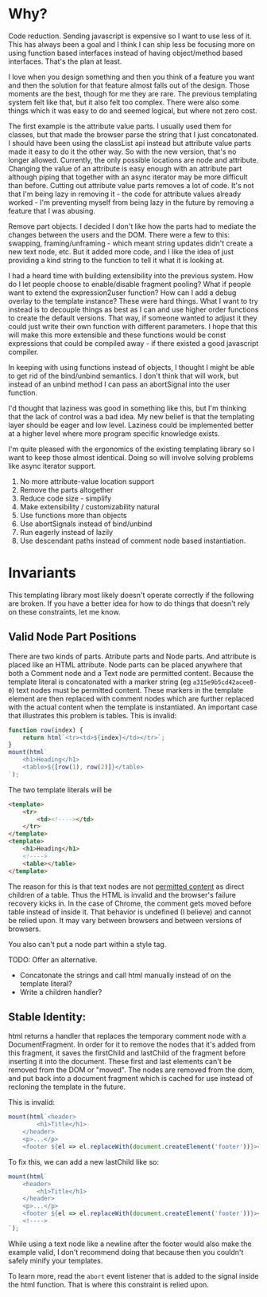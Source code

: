 # Why?
Code reduction.  Sending javascript is expensive so I want to use less of it.  This has always been a goal and I think I can ship less be focusing more on using function based interfaces instead of having object/method based interfaces.  That's the plan at least.

I love when you design something and then you think of a feature you want and then the solution for that feature almost falls out of the design.  Those moments are the best, though for me they are rare.  The previous templating system felt like that, but it also felt too complex.  There were also some things which it was easy to do and seemed logical, but where not zero cost.

The first example is the attribute value parts. I usually used them for classes, but that made the browser parse the string that I just concatonated.  I should have been using the classList api instead but attribute value parts made it easy to do it the other way.  So with the new version, that's no longer allowed.  Currently, the only possible locations are node and attribute.  Changing the value of an attribute is easy enough with an attribute part although piping that together with an async iterator may be more difficult than before.  Cutting out attribute value parts removes a lot of code.  It's not that I'm being lazy in removing it - the code for attribute values already worked - I'm preventing myself from being lazy in the future by removing a feature that I was abusing.

Remove part objects.  I decided I don't like how the parts had to mediate the changes between the users and the DOM.  There were a few to this: swapping, framing/unframing - which meant string updates didn't create a new text node, etc.  But it added more code, and I like the idea of just providing a kind string to the function to tell it what it is looking at.

I had a heard time with building extensibility into the previous system.  How do I let people choose to enable/disable fragment pooling?  What if people want to extend the expression2user function?  How can I add a debug overlay to the template instance? These were hard things.  What I want to try instead is to decouple things as best as I can and use higher order functions to create the default versions.  That way, if someone wanted to adjust it they could just write their own function with different parameters.  I hope that this will make this more extensible and these functions would be const expressions that could be compiled away - if there existed a good javascript compiler.

In keeping with using functions instead of objects, I thought I might be able to get rid of the bind/unbind semantics.  I don't think that will work, but instead of an unbind method I can pass an abortSignal into the user function.

I'd thought that laziness was good in something like this, but I'm thinking that the lack of control was a bad idea.  My new belief is that the templating layer should be eager and low level.  Laziness could be implemented better at a higher level where more program specific knowledge exists.

I'm quite pleased with the ergonomics of the existing templating library so I want to keep those almost identical.  Doing so will involve solving problems like async iterator support.

1. No more attribute-value location support
2. Remove the parts altogether
3. Reduce code size - simplify
4. Make extensibility / customizability natural
5. Use functions more than objects
6. Use abortSignals instead of bind/unbind
7. Run eagerly instead of lazily
8. Use descendant paths instead of comment node based instantiation.

# Invariants
This templating library most likely doesn't operate correctly if the following are broken.  If you have a better idea for how to do things that doesn't rely on these constraints, let me know.
## Valid Node Part Positions
There are two kinds of parts.  Atribute parts and Node parts.  And attribute is placed like an HTML attribute.  Node parts can be placed anywhere that both a Comment node and a Text node are permitted content.  Because the template literal is concatonated with a marker string (eg `a315e9b5cd42acee8-0`) text nodes must be permitted content.  These markers in the template element are then replaced with comment nodes which are further replaced with the actual content when the template is instantiated.  An important case that illustrates this problem is tables.  This is invalid:
```javascript
function row(index) {
	return html`<tr><td>${index}</td></tr>`;
}
mount(html`
	<h1>Heading</h1>
	<table>${[row(1), row(2)]}</table>
`);
```
The two template literals will be 
```html
<template>
	<tr>
		<td><!----></td>
	</tr>
</template>
<template>
	<h1>Heading</h1>
	<!---->
	<table></table>
</template>
```
The reason for this is that text nodes are not [permitted content](https://developer.mozilla.org/en-US/docs/Web/HTML/Element/table) as direct children of a table.  Thus the HTML is invalid and the browser's failure recovery kicks in.  In the case of Chrome, the comment gets moved before table instead of inside it.  That behavior is undefined (I believe) and cannot be relied upon.  It may vary between browsers and between versions of browsers.

You also can't put a node part within a style tag.

TODO: Offer an alternative.
* Concatonate the strings and call html manually instead of on the template literal?
* Write a children handler?

## Stable Identity: 
html returns a handler that replaces the temporary comment node with a DocumentFragment.  In order for it to remove the nodes that it's added from this fragment, it saves the firstChild and lastChild of the fragment before inserting it into the document.  These first and last elements can't be removed from the DOM or "moved".  The nodes are removed from the dom, and put back into a document fragment which is cached for use instead of recloning the template in the future.

This is invalid:
```javascript
mount(html`<header>
		<h1>Title</h1>
	</header>
	<p>...</p>
	<footer ${el => el.replaceWith(document.createElement('footer'))}></footer>`);
```
To fix this, we can add a new lastChild like so:
```javascript
mount(html`
	<header>
		<h1>Title</h1>
	</header>
	<p>...</p>
	<footer ${el => el.replaceWith(document.createElement('footer'))}></footer>
	<!---->
`);
```
While using a text node like a newline after the footer would also make the example valid, I don't recommend doing that because then you couldn't safely minify your templates.

To learn more, read the `abort` event listener that is added to the signal inside the html function.  That is where this constraint is relied upon.